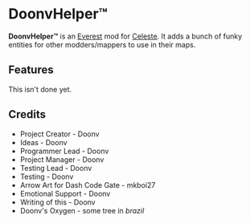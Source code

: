 # DoonvHelper™️

**DoonvHelper™️** is an [Everest](https://github.com/EverestAPI/Everest) mod for [Celeste](https://store.steampowered.com/app/504230/Celeste/). It adds a bunch of funky entities for other modders/mappers to use in their maps.

## Features

This isn't done yet.

## Credits

- Project Creator - Doonv
- Ideas - Doonv
- Programmer Lead - Doonv
- Project Manager - Doonv
- Testing Lead - Doonv
- Testing - Doonv
- Arrow Art for Dash Code Gate - mkboi27
- Emotional Support - Doonv
- Writing of this - Doonv
- Doonv's Oxygen - some tree in *brazil*

